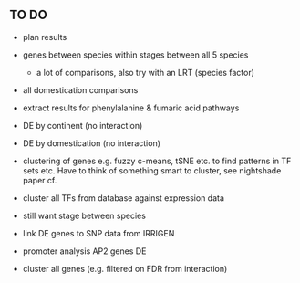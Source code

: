 
## TO DO

- plan results
- genes between species within stages between all 5 species
     - a lot of comparisons, also try with an LRT (species factor)
- all domestication comparisons
- extract results for phenylalanine & fumaric acid pathways
- DE by continent (no interaction)
- DE by domestication (no interaction)
- clustering of genes e.g. fuzzy c-means, tSNE etc. to find patterns in TF sets etc. Have to think of something smart to cluster, see nightshade paper cf.
- cluster all TFs from database against expression data
- still want stage between species

- link DE genes to SNP data from IRRIGEN

- promoter analysis AP2 genes DE
- cluster all genes (e.g. filtered on FDR from interaction)